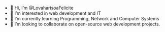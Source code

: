 - 👋 Hi, I’m @LovaharisoaFelicite
- 👀 I’m interested in web development and IT
- 🌱 I’m currently learning Programming, Network and Computer Systems
- 💞️ I’m looking to collaborate on open-source web development projects.

<!---
LovaharisoaFelicite/LovaharisoaFelicite is a ✨ special ✨ repository because its `README.md` (this file) appears on your GitHub profile.
You can click the Preview link to take a look at your changes.
--->
